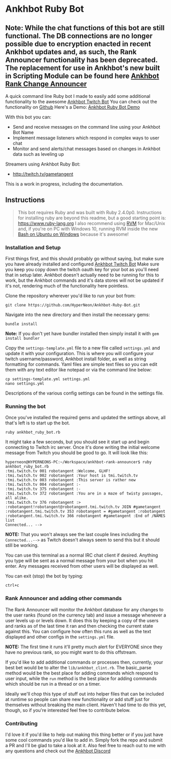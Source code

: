 # Ankhbot Ruby Bot

## Note: While the chat functions of this bot are still functional. The DB connections are no longer possible due to encryption enacted in recent Ankhbot updates and, as such, the Rank Announcer functionality has been deprecated. The replacement for use in Ankhbot's new built in Scripting Module can be found here [Ankhbot Rank Change Announcer](https://github.com/HyperNeon/ankhbot-rank-change-announcer)

A quick command line Ruby bot I made to easily add some additional functionality to the awesome [Ankhbot Twitch Bot](http://www.ankhbot.com/)
You can check out the functionality on [Github](https://github.com/HyperNeon/Ankhbot-Ruby-Bot)
Here's a Demo: [Ankhbot Ruby Bot Demo](https://youtu.be/rP9o5Jm4lzI)

With this bot you can:
* Send and receive messages on the command line using your Ankhbot Bot Name
* Implement message listeners which respond in complex ways to user chat
* Monitor and send alerts/chat messages based on changes in Ankhbot data such as leveling up

Streamers using Ankhbot Ruby Bot:
* http://twitch.tv/gametangent

This is a work in progress, including the documentation. 

## Instructions

> This bot requires Ruby and was built with Ruby 2.4.0p0. Instructions for installing ruby are beyond this readme, but a good starting point is: https://www.ruby-lang.org I also recommend using [RVM](http://rvm.io) for Mac/Unix and, if you're on PC with Windows 10, running RVM inside the new [Bash on Ubuntu on Windows](https://msdn.microsoft.com/en-us/commandline/wsl/about) because it's awesome! 

### Installation and Setup

First things first, and this should probably go without saying, but make sure you have already installed and configured [Ankhbot Twitch Bot](http://www.ankhbot.com/) Make sure you keep you copy down the twitch oauth key for your bot as you'll need that in setup later. Ankhbot doesn't actually need to be running for this to work, but the Ankhbot commands and it's data stores will not be updated if it's not, rendering much of the functionality here pointless. 

Clone the repository wherever you'd like to run your bot from:
```
git clone https://github.com/HyperNeon/Ankhbot-Ruby-Bot.git
```

Navigate into the new directory and then install the necessary gems:
```
bundle install
```
**Note:** If you don't yet have bundler installed then simply install it with `gem install bundler`

Copy the `settings-template.yml` file to a new file called `settings.yml` and update it with your configuration. This is where you will configure your twitch username/password, Ankhbot install folder, as well as string formatting for commands. Yaml files are simple text files so you can edit them with any text editor like notepad or via the command line below:
```
cp settings-template.yml settings.yml
nano settings.yml
```
Descriptions of the various config settings can be found in the settings file. 

### Running the bot
Once you've installed the required gems and updated the settings above, all that's left is to start up the bot. 
```
ruby ankhbot_ruby_bot.rb
```

It might take a few seconds, but you should see it start up and begin connecting to Twitch irc server. Once it's done writing the initial welcome message from Twitch you should be good to go. It will look like this:
```
hyperneon@HYPERNEONS-PC:~/Workspace/ankhbot-rank-announcer$ ruby ankhbot_ruby_bot.rb
:tmi.twitch.tv 001 robotangent :Welcome, GLHF!
:tmi.twitch.tv 002 robotangent :Your host is tmi.twitch.tv
:tmi.twitch.tv 003 robotangent :This server is rather new
:tmi.twitch.tv 004 robotangent :-
:tmi.twitch.tv 375 robotangent :-
:tmi.twitch.tv 372 robotangent :You are in a maze of twisty passages, all alike.
:tmi.twitch.tv 376 robotangent :>
:robotangent!robotangent@robotangent.tmi.twitch.tv JOIN #gametangent
:robotangent.tmi.twitch.tv 353 robotangent = #gametangent :robotangent
:robotangent.tmi.twitch.tv 366 robotangent #gametangent :End of /NAMES list
Connected... -->
```
**NOTE:** That you won't always see the last couple lines including the `Connected...-->` as Twitch doesn't always seem to send this but it should still be working. 

You can use this terminal as a normal IRC chat client if desired. Anything you type will be sent as a normal message from your bot when you hit enter. Any messages received from other users will be displayed as well. 

You can exit (stop) the bot by typing:
```
ctrl+c
```

### Rank Announcer and adding other commands

The Rank Announcer will monitor the Ankhbot database for any changes to the user ranks (found on the currency tab) and issue a message whenever a user levels up or levels down. It does this by keeping a copy of the users and ranks as of the last time it ran and then checking the current state against this. You can configure how often this runs as well as the text displayed and other configs in the `settings.yml` file. 

**NOTE:** The first time it runs it'll pretty much alert for EVERYONE since they have no previous rank, so you might want to do this offstream. 

If you'd like to add additional commands or processes then, currently, your best bet would be to alter the `lib/ankhbot_clint.rb`. The basic_parse method would be the best place for adding commands which respond to user input, while the `run` method is the best place for adding commands which should be run in a thread or on a timer. 

Ideally we'll chop this type of stuff out into helper files that can be included at runtime so people can share new functionality or add stuff just for themselves without breaking the main client. Haven't had time to do this yet, though, so if you're interested feel free to contribute below. 

### Contributing

I'd love it if you'd like to help out making this thing better or if you just have some cool commands you'd like to add in. Simply fork the repo and submit a PR and I'll be glad to take a look at it. Also feel free to reach out to me with any questions and check out the [Ankhbot Discord](https://discord.gg/J4QMG5m)

